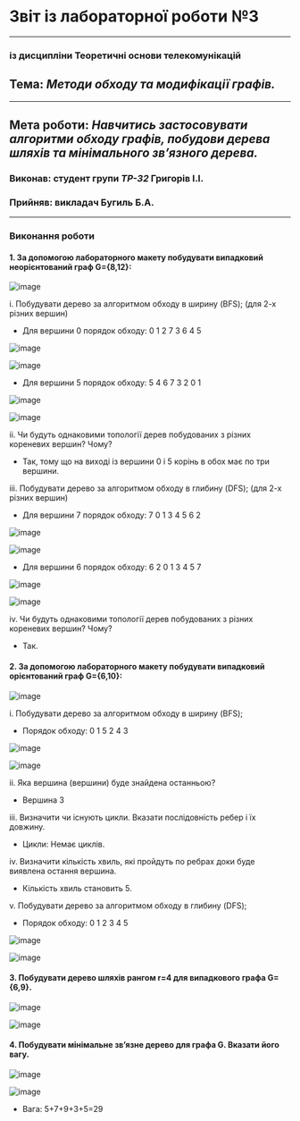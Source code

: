 # Звіт із лабораторної роботи №3
---
### із дисципліни Теоретичні основи телекомунікацій
## Тема: *Методи обходу та модифікації графів.*
---
## Мета роботи: *Навчитись застосовувати алгоритми обходу графів, побудови дерева шляхів та мінімального зв’язного дерева.*

### Виконав: студент групи *ТР-32* Григорів І.І.
### Прийняв: викладач Бугиль Б.А.
---

### Виконання роботи
#### 1.	За допомогою лабораторного макету побудувати випадковий неорієнтований граф G={8,12}:

![image](https://github.com/IgorGrigoriv/Grigoriv_lab_totk_2021/blob/main/lab_3/1_1.png)

i.	Побудувати дерево за алгоритмом обходу в ширину (BFS); (для 2-х різних вершин)
* Для вершини 0 порядок обходу: 0 1 2 7 3 6 4 5

![image](https://github.com/IgorGrigoriv/Grigoriv_lab_totk_2021/blob/main/lab_3/1_2.png)

![image](https://github.com/IgorGrigoriv/Grigoriv_lab_totk_2021/blob/main/lab_3/1_3.1.png)

* Для вершини 5 порядок обходу: 5 4 6 7 3 2 0 1

![image](https://github.com/IgorGrigoriv/Grigoriv_lab_totk_2021/blob/main/lab_3/1_4.png)

![image](https://github.com/IgorGrigoriv/Grigoriv_lab_totk_2021/blob/main/lab_3/1_5.png)

ii.	Чи будуть однаковими топології дерев побудованих з різних кореневих вершин? Чому?
* Так, тому що на виході із вершини 0 і 5 корінь в обох має по три вершини.

iii.	Побудувати дерево за алгоритмом обходу в глибину (DFS); (для 2-х різних вершин)
* Для вершини 7 порядок обходу: 7 0 1 3 4 5 6 2

![image](https://github.com/IgorGrigoriv/Grigoriv_lab_totk_2021/blob/main/lab_3/2_1.png)

![image](https://github.com/IgorGrigoriv/Grigoriv_lab_totk_2021/blob/main/lab_3/2_2.png)

* Для вершини 6 порядок обходу: 6 2 0 1 3 4 5 7

![image](https://github.com/IgorGrigoriv/Grigoriv_lab_totk_2021/blob/main/lab_3/2_3.png)

![image](https://github.com/IgorGrigoriv/Grigoriv_lab_totk_2021/blob/main/lab_3/2_4.png)

iv.	Чи будуть однаковими топології дерев побудованих з різних кореневих вершин? Чому?
* Так.

#### 2.	За допомогою лабораторного макету побудувати випадковий орієнтований граф G={6,10}:

![image](https://github.com/IgorGrigoriv/Grigoriv_lab_totk_2021/blob/main/lab_3/2_5.png)

i.	Побудувати дерево за алгоритмом обходу в ширину (BFS);
* Порядок обходу:  0 1 5 2 4 3

![image](https://github.com/IgorGrigoriv/Grigoriv_lab_totk_2021/blob/main/lab_3/2_6.png)

![image](https://github.com/IgorGrigoriv/Grigoriv_lab_totk_2021/blob/main/lab_3/2_7.png)

ii.	Яка вершина (вершини) буде знайдена останньою?
* Вершина 3

iii.	Визначити чи існують цикли. Вказати послідовність ребер і їх довжину.
* Цикли: Немає циклів.

iv.	Визначити кількість хвиль, які пройдуть по ребрах доки буде виявлена остання вершина.
* Кількість хвиль становить 5.

v.	Побудувати дерево за алгоритмом обходу в глибину (DFS);
* Порядок обходу: 0 1 2 3 4 5

![image](https://github.com/OlegSalo/Salo_lab_totk_2021/blob/main/lab_3/3.13.png)

![image](https://github.com/OlegSalo/Salo_lab_totk_2021/blob/main/lab_3/3.14.png)

#### 3.	Побудувати дерево шляхів рангом r=4 для випадкового графа G={6,9}.

![image](https://github.com/OlegSalo/Salo_lab_totk_2021/blob/main/lab_3/3.15.png)


![image](https://github.com/OlegSalo/Salo_lab_totk_2021/blob/main/lab_3/3.16.png)


#### 4.	Побудувати мінімальне зв’язне дерево для графа G. Вказати його вагу.

![image](https://github.com/OlegSalo/Salo_lab_totk_2021/blob/main/lab_3/3.%234.1.png)


![image](https://github.com/OlegSalo/Salo_lab_totk_2021/blob/main/lab_3/3.17.png)

* Вага: 5+7+9+3+5=29
